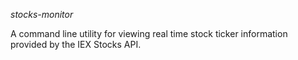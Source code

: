 *stocks-monitor*

A command line utility for viewing real time stock ticker information provided by the IEX Stocks API.
